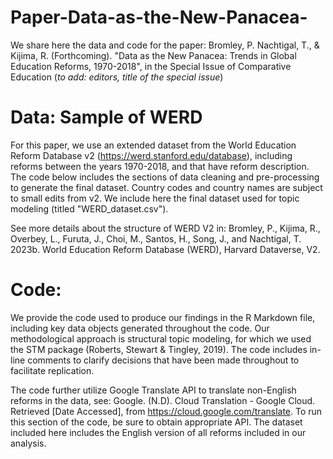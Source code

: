 # Paper-Data-as-the-New-Panacea-
We share here the data and code for the paper: Bromley, P. Nachtigal, T., & Kijima, R. (Forthcoming). "Data as the New Panacea: Trends in Global Education Reforms, 1970-2018", in the Special Issue of Comparative Education (*to add: editors, title of the special issue*)

# Data: Sample of WERD
For this paper, we use an extended dataset from the World Education Reform Database v2 (https://werd.stanford.edu/database), including reforms between the years 1970-2018, and that have reform description. The code below includes the sections of data cleaning and pre-processing to generate the final dataset. Country codes and country names are subject to small edits from v2. We include here the final dataset used for topic modeling (titled "WERD_dataset.csv").

See more details about the structure of WERD V2 in: Bromley, P., Kijima, R., Overbey, L., Furuta, J., Choi, M., Santos, H., Song, J., and Nachtigal, T. 2023b. World Education Reform Database (WERD), Harvard Dataverse, V2. 

# Code:
We provide the code used to produce our findings in the R Markdown file, including key data objects generated throughout the code. Our methodological approach is structural topic modeling, for which we used the STM package (Roberts, Stewart & Tingley, 2019). 
The code includes in-line comments to clarify decisions that have been made throughout to facilitate replication.

The code further utilize Google Translate API to translate non-English reforms in the data, see: Google. (N.D). Cloud Translation - Google Cloud. Retrieved [Date Accessed], from https://cloud.google.com/translate. To run this section of the code, be sure to obtain appropriate API. The dataset included here includes the English version of all reforms included in our analysis.
